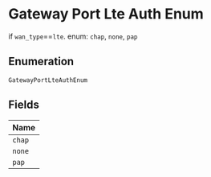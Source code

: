 
# Gateway Port Lte Auth Enum

if `wan_type`==`lte`. enum: `chap`, `none`, `pap`

## Enumeration

`GatewayPortLteAuthEnum`

## Fields

| Name |
|  --- |
| `chap` |
| `none` |
| `pap` |

